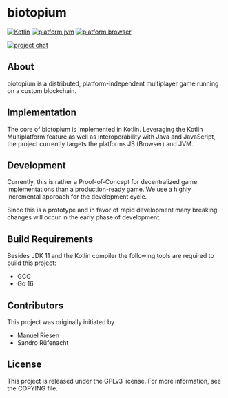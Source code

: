 # biotopium
[![Kotlin](https://img.shields.io/badge/Kotlin-1.5.31-rebeccapurple.svg?style=flat&logo=kotlin)](https://kotlinlang.org)
[![platform jvm](https://img.shields.io/badge/platform-jvm-red.svg?style=flat)]()
[![platform browser](https://img.shields.io/badge/platform-js-yellow.svg?style=flat)]()

[![project chat](https://img.shields.io/badge/zulip-join_chat-blue.svg?style=flat&logo=zulip)](https://biotopium.zulipchat.com/join/lbvve3ohfx5wistgfwmpf6si/)

## About
biotopium is a distributed, platform-independent multiplayer game running on a custom blockchain.

## Implementation
The core of biotopium is implemented in Kotlin.
Leveraging the Kotlin Multiplatform feature as well as interoperability with Java and JavaScript, 
the project currently targets the platforms JS (Browser) and JVM.

## Development
Currently, this is rather a Proof-of-Concept for decentralized game implementations than a production-ready game.
We use a highly incremental approach for the development cycle.

Since this is a prototype and in favor of rapid development many breaking changes will occur in the early phase of development.

## Build Requirements
Besides JDK 11 and the Kotlin compiler the following tools are required to build this project:
- GCC
- Go 16

## Contributors
This project was originally initiated by
- Manuel Riesen
- Sandro Rüfenacht

## License
This project is released under the GPLv3 license.
For more information, see the COPYING file.